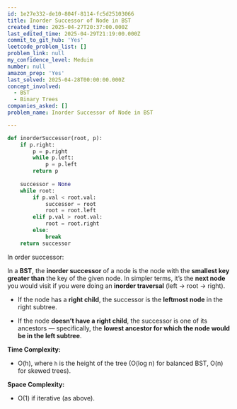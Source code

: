 ```yaml
---
id: 1e27e332-de10-804f-8114-fc5d25103066
title: Inorder Successor of Node in BST
created_time: 2025-04-27T20:37:00.000Z
last_edited_time: 2025-04-29T21:19:00.000Z
commit_to_git_hub: 'Yes'
leetcode_problem_list: []
problem_link: null
my_confidence_level: Meduim
number: null
amazon_prep: 'Yes'
last_solved: 2025-04-28T00:00:00.000Z
concept_involved:
  - BST
  - Binary Trees
companies_asked: []
problem_name: Inorder Successor of Node in BST

---
```


```python
def inorderSuccessor(root, p):
    if p.right:
        p = p.right
        while p.left:
            p = p.left
        return p
    
    successor = None
    while root:
        if p.val < root.val:
            successor = root
            root = root.left
        elif p.val > root.val:
            root = root.right
        else:
            break
    return successor

```

In order successor:

In a **BST**, the **inorder successor** of a node is the node with the **smallest key greater than** the key of the given node.
In simpler terms, it’s the **next node** you would visit if you were doing an **inorder traversal** (left → root → right).

*   If the node has a **right child**, the successor is the **leftmost node** in the right subtree.

*   If the node **doesn’t have a right child**, the successor is one of its ancestors — specifically, the **lowest ancestor for which the node would be in the left subtree**.

**Time Complexity:**

*   O(h), where `h` is the height of the tree (O(log n) for balanced BST, O(n) for skewed trees).

**Space Complexity:**

*   O(1) if iterative (as above).
